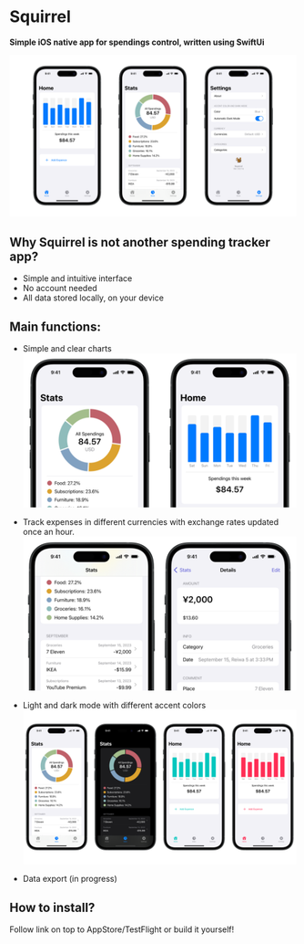 # Squirrel

**Simple iOS native app for spendings control, written using SwiftUi**

![Images](README/Screenshots/Header.png)

## Why Squirrel is not another spending tracker app?
- Simple and intuitive interface
- No account needed
- All data stored locally, on your device

## Main functions:
- Simple and clear charts
![Charts](README/Screenshots/Charts.png)

- Track expenses in different currencies with exchange rates updated once an hour.
![Spendings](README/Screenshots/Currencies.png)

- Light and dark mode with different accent colors
![Themes](README/Screenshots/Themes.png)

- Data export (in progress)

## How to install?
Follow link on top to AppStore/TestFlight or build it yourself!
